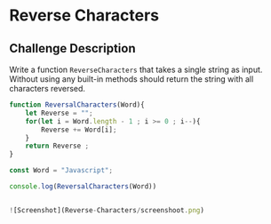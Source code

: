 # Reverse Characters 

## Challenge Description 
Write a function `ReverseCharacters` that takes a single string as input. Without using any built-in methods should return the string with all characters reversed.

``` javascript code
function ReversalCharacters(Word){
    let Reverse = "";
    for(let i = Word.length - 1 ; i >= 0 ; i--){
        Reverse += Word[i];
    }
    return Reverse ;
}

const Word = "Javascript";

console.log(ReversalCharacters(Word))


![Screenshot](Reverse-Characters/screenshoot.png)
